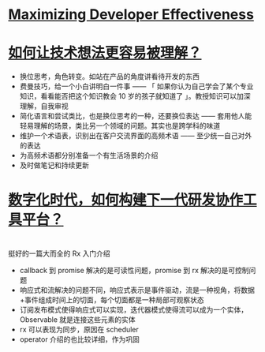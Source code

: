# [Maximizing Developer Effectiveness](https://martinfowler.com/articles/developer-effectiveness.html)

# [如何让技术想法更容易被理解？](https://mp.weixin.qq.com/s/m_pdAJGU3pz27CZGV7uYHw)

- 换位思考，角色转变。如站在产品的角度讲看待开发的东西
- 费曼技巧，给一个小白讲明白一件事 —— 「 如果你认为自己学会了某个专业知识，看看能否把这个知识教会 10 岁的孩子就知道了 」。教授知识可以加深理解，自我审视
- 简化语言和尝试类比，也是换位思考的一种，还要换位表达 —— 套用他人能轻易理解的场景，类比另一个领域的问题。其实也是跨学科的味道
- 维护一个术语表，识别出在客户交流界面的高频术语 —— 至少统一自己对外的表达
- 为高频术语都分别准备一个有生活场景的介绍
- 及时做笔记和持续更新

# [数字化时代，如何构建下一代研发协作工具平台？](https://mp.weixin.qq.com/s/mSiGj6IJ4Lf0Rv6PfsnjBA)

# [](https://mp.weixin.qq.com/s/KaLjNOAOW7OY0TvMVL3q3g)

挺好的一篇大而全的 Rx 入门介绍

- callback 到 promise 解决的是可读性问题，promise 到 rx 解决的是可控制问题
- 响应式和流解决的问题不同，响应式表示是事件驱动，流是一种视角，将数据+事件组成时间上的切面，每个切面都是一种局部可观察状态
- 订阅发布模式使得响应式可以实现，迭代器模式使得流可以成为一个实体，Observable 就是连接这些元素的实体
- rx 可以表现为同步，原因在 scheduler
- operator 介绍的也比较详细，作为巩固
